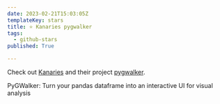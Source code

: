 ```yaml
---
date: 2023-02-21T15:03:05Z
templateKey: stars
title: ⭐ Kanaries pygwalker
tags:
  - github-stars
published: True

---
```


Check out [Kanaries](https://github.com/Kanaries) and their project [pygwalker](https://github.com/Kanaries/pygwalker).

PyGWalker: Turn your pandas dataframe into an interactive UI for visual analysis
